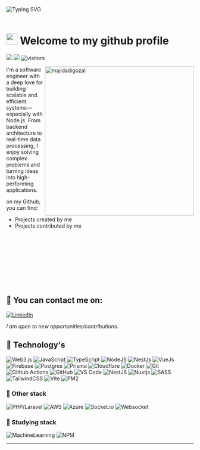 <br>
<br>

![Typing SVG](https://readme-typing-svg.herokuapp.com/?color=%2336BCF7&size=20&center=true&vCenter=true&width=1000&lines=Hi+there+👋,+my+name+is+MajidAdigozal+;I'm+33+years+old;I'm+a+programmer+and+a+Software+Engineer;Welcome+to+my+github+profile!+:%29)
<br>
<br>

# <img src="https://media.giphy.com/media/hvRJCLFzcasrR4ia7z/giphy.gif" width="30px"> Welcome to my github profile

<p>
    <a href="https://github.com/majidadigozal"><img src="https://img.shields.io/badge/status-updating-brightgreen.svg"></a>
    <a href="https://github.com/majidadigozal/majidadigozal/graphs/contributors"><img src="https://img.shields.io/github/contributors/majidadigozal/majidadigozal?color=blue"></a>
    <img src="https://visitor-badge.laobi.icu/badge?page_id=majidadigozal" alt="visitors"/>   
</p>

<img src="https://raw.githubusercontent.com/MicaelliMedeiros/micaellimedeiros/master/image/computer-illustration.png" alt="majidadigozal" min-width="400px" max-width="400px" width="400px" align="right">

I'm a software engineer with a deep love for building scalable and efficient systems—especially with Node.js. From backend architecture to real-time data processing, I enjoy solving complex problems and turning ideas into high-performing applications.

on my Github, you can find:

- Projects created by me
- Projects contributed by me


<br>
<br>
<br>
<br>
<br>
<br>
<br>
<br>

## 📧 You can contact me on:

[![LinkedIn](https://img.shields.io/badge/LinkedIn-%230077B5.svg?&style=for-the-badge&logo=linkedin&logoColor=white)](https://www.linkedin.com/in/majidadigozal)

_I am open to new opportunities/contributions._

<be>

## 🥇 Technology's

![Web3.js](https://img.shields.io/badge/web3.js-F16822?style=for-the-badge&logo=web3.js&logoColor=white)
![JavaScript](https://img.shields.io/badge/javascript-%23323330.svg?style=for-the-badge&logo=javascript&logoColor=%23F7DF1E)
![TypeScript](https://img.shields.io/badge/-TypeScript-007ACC?style=for-the-badge&logo=typescript&logoColor=white)
![NodeJS](https://img.shields.io/badge/node.js-6DA55F?style=for-the-badge&logo=node.js&logoColor=white)
![NestJs](https://img.shields.io/badge/-NestJs-ea2845?style=flat-square&logo=nestjs&logoColor=white)
![VueJs](https://img.shields.io/badge/Vue.js-35495E?style=for-the-badge&logo=vuedotjs&logoColor=4FC08D)
![Firebase](https://img.shields.io/badge/firebase-%23039BE5.svg?style=for-the-badge&logo=firebase)
![Postgres](https://img.shields.io/badge/postgresql-4169e1?style=for-the-badge&logo=postgresql&logoColor=white)
![Prisma](https://img.shields.io/badge/Prisma-3982CE?style=for-the-badge&logo=Prisma&logoColor=white)
![Cloudflare](https://img.shields.io/badge/Cloudflare-F38020?style=for-the-badge&logo=Cloudflare&logoColor=white)
![Docker](https://img.shields.io/badge/-Docker-46a2f1?style=for-the-badge&logo=docker&logoColor=white)
![Git](https://img.shields.io/badge/-Git-F05032?style=for-the-badge&logo=git&logoColor=white)
![Github Actions](https://img.shields.io/badge/-Github_Actions-2088FF?style=for-the-badge&logo=github-actions&logoColor=white)
![GitHub](https://img.shields.io/badge/github-%23121011.svg?style=for-the-badge&logo=github&logoColor=white)
![VS Code](https://img.shields.io/badge/Visual%20Studio%20Code-007ACC?logo=visualstudiocode&logoColor=fff&style=plastic)
![NestJS](https://img.shields.io/badge/nestjs-%23E0234E.svg?style=for-the-badge&logo=nestjs&logoColor=white)
![Nuxtjs](https://img.shields.io/badge/Nuxt-002E3B?style=for-the-badge&logo=nuxtdotjs&logoColor=#00DC82)
![SASS](https://img.shields.io/badge/SASS-hotpink.svg?style=for-the-badge&logo=SASS&logoColor=white)
![TailwindCSS](https://img.shields.io/badge/tailwindcss-%2338B2AC.svg?style=for-the-badge&logo=tailwind-css&logoColor=white)
![Vite](https://img.shields.io/badge/vite-%23646CFF.svg?style=for-the-badge&logo=vite&logoColor=white)
![PM2](https://img.shields.io/badge/pm2-0e0e0e?style=for-the-badge&logo=pm2&logoColor=green)


### 🥈 Other stack 
![PHP/Laravel](https://img.shields.io/badge/Laravel-php-FF2D20?style=for-the-badge&logo=laravel&logoColor=white)
![AWS](https://img.shields.io/badge/AWS-%23FF9900.svg?style=for-the-badge&logo=amazon-aws&logoColor=white)
![Azure](https://img.shields.io/badge/azure-%230072C6.svg?style=for-the-badge&logo=azure-devops&logoColor=white)
![Socket.io](https://img.shields.io/badge/Socket.io-4.1.3-010101??style=flat-square&logo=Socket.io&logoColor=white)
![Websocket](https://img.shields.io/badge/Websocket-yellow??style=flat-square&logo=Socket.io&logoColor=white)

### 🥉 Studying stack

![MachineLearning](https://img.shields.io/badge/Machine_Learning-AI-blue)
![NPM](https://img.shields.io/badge/NPM-%23CB3837.svg?style=for-the-badge&logo=npm&logoColor=white)

---

<!-- </div> -->

<br>
<br>
